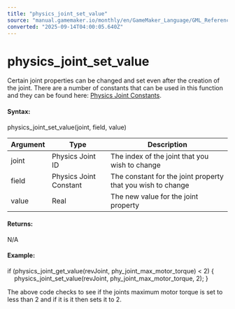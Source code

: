 ```yaml
---
title: "physics_joint_set_value"
source: "manual.gamemaker.io/monthly/en/GameMaker_Language/GML_Reference/Physics/Joints/physics_joint_set_value.htm"
converted: "2025-09-14T04:00:05.640Z"
---
```


# physics\_joint\_set\_value

Certain joint properties can be changed and set even after the creation of the joint. There are a number of constants that can be used in this function and they can be found here: [Physics Joint Constants](Physics_Joint_Constants.md).

#### Syntax:

physics\_joint\_set\_value(joint, field, value)

| Argument | Type | Description |
| --- | --- | --- |
| joint | Physics Joint ID | The index of the joint that you wish to change |
| field | Physics Joint Constant | The constant for the joint property that you wish to change |
| value | Real | The new value for the joint property |

#### Returns:

N/A

#### Example:

if (physics\_joint\_get\_value(revJoint, phy\_joint\_max\_motor\_torque) < 2)
{
    physics\_joint\_set\_value(revJoint, phy\_joint\_max\_motor\_torque, 2);
}

The above code checks to see if the joints maximum motor torque is set to less than 2 and if it is it then sets it to 2.
